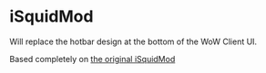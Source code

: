 # iSquidMod
Will replace the hotbar design at the bottom of the WoW Client UI.

Based completely on [the original iSquidMod](https://www.curseforge.com/wow/addons/isquidmod/files/2415039)
